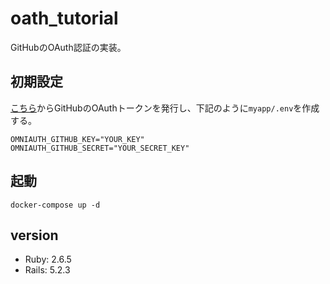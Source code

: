# oath_tutorial

GitHubのOAuth認証の実装。

## 初期設定
[こちら](https://github.com/settings/developers)からGitHubのOAuthトークンを発行し、下記のように`myapp/.env`を作成する。

```.env
OMNIAUTH_GITHUB_KEY="YOUR_KEY"
OMNIAUTH_GITHUB_SECRET="YOUR_SECRET_KEY"
```

## 起動

```
docker-compose up -d
```

## version
- Ruby: 2.6.5
- Rails: 5.2.3

